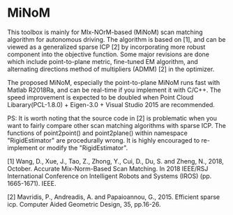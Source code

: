 # MiNoM
This toolbox is mainly for MIx-NOrM-based (MiNoM) scan matching algorithm for autonomous driving. The algorithm is based on [1], and can be viewed as a generalized sparse ICP [2] by incorporating more robust component into the objective function. Some major revisions are done which include point-to-plane metric, fine-tuned EM algorithm, and alternating directions method of multipliers (ADMM) [2] in the optimizer.  

The proposed MiNoM, especially the point-to-plane MiNoM runs fast with Matlab R2018Ra, and can be real-time if you implement it with C/C++. The speed improvement is expected to be doubled when Point Cloud Libarary(PCL-1.8.0) + Eigen-3.0 + Visual Studio 2015 are recommended. 

PS: It is worth noting that the source code in [2] is problematic when you want to fairly compare other scan matching algorithms with sparse ICP. The functions of point2point() and point2plane() within namespace "RigidEstimator" are procedurally wrong. It is highly encouraged to re-implement or modify the "RigidEstimator".   

[1] Wang, D., Xue, J., Tao, Z., Zhong, Y., Cui, D., Du, S. and Zheng, N., 2018, October. Accurate Mix-Norm-Based Scan Matching. In 2018 IEEE/RSJ International Conference on Intelligent Robots and Systems (IROS) (pp. 1665-1671). IEEE.

[2] Mavridis, P., Andreadis, A. and Papaioannou, G., 2015. Efficient sparse icp. Computer Aided Geometric Design, 35, pp.16-26.
